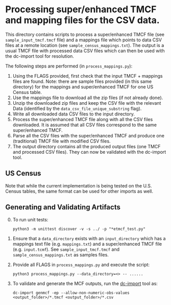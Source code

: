 # Processing super/enhanced TMCF and mapping files for the CSV data.

This directory contains scripts to process a super/enhanced TMCF file (see `sample_input_tmcf.tmcf` file) and
a mappings file which points to data CSV files at a remote location (see `sample_census_mappings.txt`). The output
is a usual TMCF file with processed data CSV files which can then be used with the dc-import tool for resolution.

The following steps are performed (in `process_mappings.py`):

1. Using the FLAGS provided, first check that the input TMCF + mappings files are found. Note: there are sample files provided (in this same directory) for the mappings and super/enhanced TMCF for one US Census table.
2. Use the mappings file to download all the zip files (if not already done).
3. Unzip the downloaded zip files and keep the CSV file with the relevant Data (identified by the `data_csv_file_unique_substring` flag).
4. Write all downloaded data CSV files to the input directory.
5. Process the super/enhanced TMCF file along with all the CSV files downloaded. It is assumed that all CSV files correspond to the same super/enhanced TMCF.
6. Parse all the CSV files with the super/enhanced TMCF and produce one (traditional) TMCF file with modified CSV files.
7. The output directory contains all the produced output files (one TMCF and processed CSV files). They can now be validated with the dc-import tool.


## US Census
Note that while the current implementation is being tested on the U.S. Census tables, the same
format can be used for other imports as well.

## Generating and Validating Artifacts

0. To run unit tests:

      ```
      python3 -m unittest discover -v -s ../ -p "*etmcf_test.py"
      ```

1. Ensure that a `data_directory` exists with an `input_directory` which has a mappings text file (e.g. `mappings.txt`) and a super/enhanced TMCF file (e.g. `input.tcmf`). See `sample_input_tmcf.tmcf` and `sample_census_mappings.txt` as samples files.

2. Provide all FLAGS in `process_mappings.py` and execute the script:

      ```
      python3 process_mappings.py --data_directory=<> -- ......
      ```

3. To validate and generate the MCF outputs, run the [dc-import](https://github.com/datacommonsorg/import#using-import-tool) tool as:

    ```
    dc-import genmcf -ep --allow-non-numeric-obs-values <output_folder>/*.tmcf <output_folder>/*.csv
    ```
